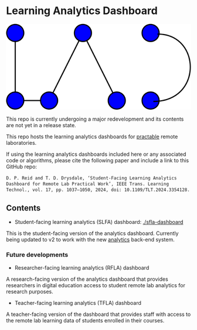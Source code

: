 # Learning Analytics Dashboard

![Learning Analytics Dashboard](./img/learning_analytics_dashboard_icon.png)

This repo is currently undergoing a major redevelopment and its contents are not yet in a release state.

This repo hosts the learning analytics dashboards for [practable](https://github.com/practable) remote laboratories.

If using the learning analytics dashboards included here or any associated code or algorithms, please cite the following paper and include a link to this GitHub repo:

```
D. P. Reid and T. D. Drysdale, ‘Student-Facing Learning Analytics Dashboard for Remote Lab Practical Work’, IEEE Trans. Learning Technol., vol. 17, pp. 1037–1050, 2024, doi: 10.1109/TLT.2024.3354128.

```

## Contents

- Student-facing learning analytics (SLFA) dashboard: [./sfla-dashboard](./sfla-dashboard)

This is the student-facing version of the analytics dashboard. Currently being updated to v2 to work with the new [analytics](https://github.com/practable/analytics) back-end system.


### Future developments

- Researcher-facing learning analytics (RFLA) dashboard

A research-facing version of the analytics dashboard that provides researchers in digital education access to student remote lab analytics for research purposes.

- Teacher-facing learning analytics (TFLA) dashboard

A teacher-facing version of the dashboard that provides staff with access to the remote lab learning data of students enrolled in their courses.